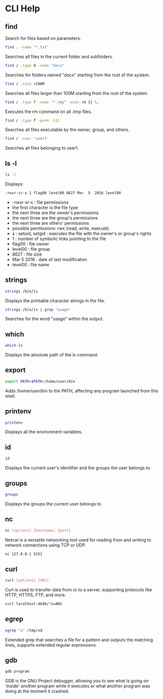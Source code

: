 # CLI Help

## find
Search for files based on parameters.

```bash
find . -name "*.txt"
```
Searches all files in the current folder and subfolders.

```bash
find / -type d -name "docs"
```
Searches for folders named "docs" starting from the root of the system.

```bash
find / -size +100M
```
Searches all files larger than 100M starting from the root of the system.

```bash
find / -type f -name "*.tmp" -exec rm {} \;
```
Executes the rm command on all .tmp files.

```bash
find / -type f -perm -111
```
Searches all files executable by the owner, group, and others.

```bash
find / -user 'user1'
```
Searches all files belonging to user1.

## ls -l

```bash
ls -l
```
Displays:
```bash
-rwsr-sr-x 1 flag00 level00 8627 Mar  5  2016 level00
```
- -rwsr-sr-x : file permissions
- the first character is the file type
- the next three are the owner's permissions
- the next three are the group's permissions
- the next three are others' permissions
- possible permissions: rwx (read, write, execute)
- s : setuid, setgid : executes the file with the owner's or group's rights
- 1 : number of symbolic links pointing to the file
- flag00 : file owner
- level00 : file group
- 8627 : file size
- Mar  5  2016 : date of last modification
- level00 : file name

## strings

```bash
strings /bin/ls
```
Displays the printable character strings in the file.

```bash
strings /bin/ls | grep "usage"
```
Searches for the word "usage" within the output.

## which

```bash
which ls
```
Displays the absolute path of the ls command.

## export

```bash
export PATH=$PATH:/home/user/bin
```
Adds /home/user/bin to the PATH, affecting any program launched from this shell.

## printenv

```bash
printenv
```
Displays all the environment variables.

## id

```bash
id
```
Displays the current user's identifier and the groups the user belongs to.

## groups

```bash
groups
```
Displays the groups the current user belongs to.

## nc

```bash
nc [options] [hostname] [port]
```
Netcat is a versatile networking tool used for reading from and writing to network connections using TCP or UDP.
```bash
nc 127.0.0.1 5151
```

## curl

```bash
curl [options] [URL]
```
Curl is used to transfer data from or to a server, supporting protocols like HTTP, HTTPS, FTP, and more.
```bash
curl localhost:4646/?x=ARG
```

## egrep

```bash
egrep "a" /tmp/xd
```
Extended grep that searches a file for a pattern and outputs the matching lines, supports extended regular expressions.

## gdb

```bash
gdb program
```
GDB is the GNU Project debugger, allowing you to see what is going on 'inside' another program while it executes or what another program was doing at the moment it crashed.
